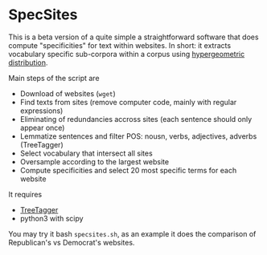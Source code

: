 # SpecSites

This is a beta version of a quite simple a straightforward software that does compute "specificities" for text within websites. In  short: it extracts vocabulary specific sub-corpora within a corpus using [hypergeometric distribution](https://en.wikipedia.org/wiki/Hypergeometric_distribution).

Main steps of the script are

- Download of websites (`wget`)
- Find texts from sites (remove computer code, mainly with regular expressions)
- Eliminating of redundancies accross sites (each sentence should only appear once)
- Lemmatize sentences and filter POS: nousn, verbs, adjectives, adverbs (TreeTagger)
- Select vocabulary that intersect all sites
- Oversample according to the largest website
- Compute specificities and select 20 most specific terms for each website

It requires

- [TreeTagger](http://www.cis.uni-muenchen.de/~schmid/tools/TreeTagger)
- python3 with scipy

You may try it bash `specsites.sh`, as an example it does the comparison of Republican's vs Democrat's websites.
